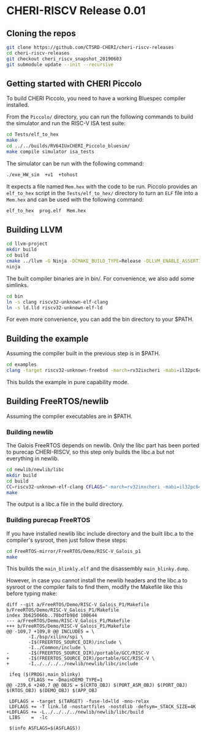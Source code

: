# CHERI-RISCV Release 0.01

## Cloning the repos

```sh
git clone https://github.com/CTSRD-CHERI/cheri-riscv-releases
cd cheri-riscv-releases
git checkout cheri_riscv_snapshot_20190603
git submodule update --init --recursive
```

## Getting started with CHERI Piccolo

To build CHERI Piccolo, you need to have a working Bluespec compiler installed.

From the `Piccolo/` directory, you can run the following commands to build the simulator and run the RISC-V ISA test suite:

```sh
cd Tests/elf_to_hex
make
cd ../../builds/RV64IUxCHERI_Piccolo_bluesim/
make compile simulator isa_tests
```

The simulator can be run with the following command:

```sh
./exe_HW_sim  +v1  +tohost
```

It expects a file named `Mem.hex` with the code to be run. Piccolo provides an `elf_to_hex` script in the `Tests/elf_to_hex/` directory to turn an `ELF` file into a  `Mem.hex` and can be used with the following command:

```sh
elf_to_hex  prog.elf  Mem.hex
```

## Building LLVM

```sh
cd llvm-project
mkdir build
cd build
cmake ../llvm -G Ninja -DCMAKE_BUILD_TYPE=Release -DLLVM_ENABLE_ASSERTIONS=On -DBUILD_SHARED_LIBS=ON -DLLVM_EXPERIMENTAL_TARGETS_TO_BUILD=RISCV -DLLVM_ENABLE_PROJECTS="llvm;clang;lld"
ninja
```

The built compiler binaries are in bin/.
For convenience, we also add some simlinks.

```sh
cd bin
ln -s clang riscv32-unknown-elf-clang
ln -s ld.lld riscv32-unknown-elf-ld
```

For even more convenience, you can add the bin directory to your $PATH.

## Building the example

Assuming the compiler built in the previous step is in $PATH.

```sh
cd examples
clang -target riscv32-unknown-freebsd -march=rv32ixcheri -mabi=il32pc64 -o cap-mode-memcpy cap-mode-memcpy.c -nostdlib -nostartfiles -fno-inline -ffreestanding -fuse-ld=lld -O2 -Wl,-Ttext-segment=0x80001000
```

This builds the example in pure capability mode.

## Building FreeRTOS/newlib

Assuming the compiler executables are in $PATH.

### Building newlib

The Galois FreeRTOS depends on newlib.
Only the libc part has been ported to purecap CHERI-RISCV, so this step only builds the libc.a but not everything in newlib.

```sh
cd newlib/newlib/libc
mkdir build
cd build
CC=riscv32-unknown-elf-clang CFLAGS="-march=rv32imxcheri -mabi=il32pc64 -ffreestanding -Werror -I$PWD/../include --sysroot=$SPAREFS/gfe/sysroot32" LD=riscv32-unknown-elf-ld LDFLAGS="-fuse-ld=lld -mno-relax" RANLIB=llvm-ranlib AR=llvm-ar ../configure --build=riscv32-unknown-elf --prefix=$SPAREFS/gfe/sysroot32 --disable-newlib-io-float
make
```

The output is a libc.a file in the build directory.

### Building purecap FreeRTOS

If you have installed newlib libc include directory and the built libc.a to the compiler's sysroot, then just follow these steps:

```sh
cd FreeRTOS-mirror/FreeRTOS/Demo/RISC-V_Galois_p1
make
```

This builds the `main_blinkly.elf` and the disassembly `main_blinky.dump`.

However, in case you cannot install the newlib headers and the libc.a to sysroot or the compiler fails to find them, modify the Makefile like this before typing make:

```
diff --git a/FreeRTOS/Demo/RISC-V_Galois_P1/Makefile b/FreeRTOS/Demo/RISC-V_Galois_P1/Makefile
index 3b625066b..70bdfb98d 100644
--- a/FreeRTOS/Demo/RISC-V_Galois_P1/Makefile
+++ b/FreeRTOS/Demo/RISC-V_Galois_P1/Makefile
@@ -109,7 +109,8 @@ INCLUDES = \
        -I./bsp/xilinx/spi \
        -I$(FREERTOS_SOURCE_DIR)/include \
        -I../Common/include \
-       -I$(FREERTOS_SOURCE_DIR)/portable/GCC/RISC-V
+       -I$(FREERTOS_SOURCE_DIR)/portable/GCC/RISC-V \
+       -I../../../../newlib/newlib/libc/include

 ifeq ($(PROG),main_blinky)
        CFLAGS += -DmainDEMO_TYPE=1
@@ -239,6 +240,7 @@ OBJS = $(CRT0_OBJ) $(PORT_ASM_OBJ) $(PORT_OBJ) $(RTOS_OBJ) $(DEMO_OBJ) $(APP_OBJ

 LDFLAGS = -target $(TARGET) -fuse-ld=lld -mno-relax
 LDFLAGS += -T link.ld -nostartfiles -nostdlib -defsym=_STACK_SIZE=4K
+LDFLAGS += -L../../../../newlib/newlib/libc/build
 LIBS    =  -lc

 $(info ASFLAGS=$(ASFLAGS))
```
